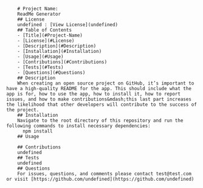 
        # Project Name:
        ReadMe Generator
        ## License
        undefined : [View License](undefined)
        ## Table of Contents
        - [Title](#Project-Name)
        - [License](#License)
        - [Description](#Description)
        - [Installation](#Installation)
        - [Usage](#Usage)
        - [Contributions](#Contributions)
        - [Tests](#Tests)
        - [Questions](#Questions)
        ## Description
        When creating an open source project on GitHub, it’s important to have a high-quality README for the app. This should include what the app is for, how to use the app, how to install it, how to report issues, and how to make contributions&mdash;this last part increases the likelihood that other developers will contribute to the success of the project. 
        ## Installation
        Navigate to the root directory of this repository and run the following commands to install necessary dependencies:
          npm install
        ## Usage
        
        ## Contributions 
        undefined
        ## Tests 
        undefined
        ## Questions 
        For issues, questions, and comments please contact test@test.com or visit [https://github.com/undefined](https://github.com/undefined) 
        